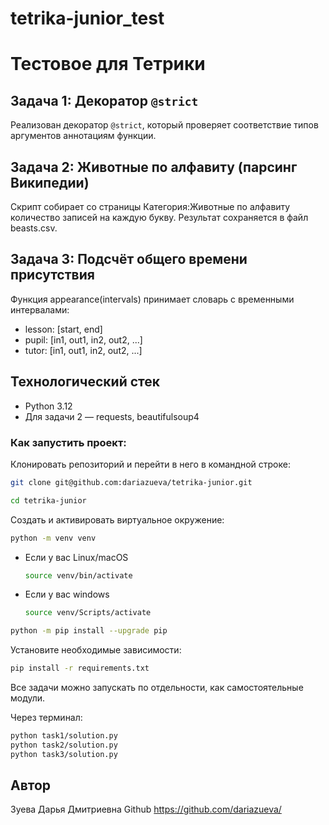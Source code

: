# tetrika-junior_test
# Тестовое для Тетрики

## Задача 1: Декоратор `@strict`

Реализован декоратор `@strict`, который проверяет соответствие типов аргументов аннотациям функции.

## Задача 2: Животные по алфавиту (парсинг Википедии)

Скрипт собирает со страницы Категория:Животные по алфавиту количество записей на каждую букву.
Результат сохраняется в файл beasts.csv.

## Задача 3: Подсчёт общего времени присутствия

Функция appearance(intervals) принимает словарь с временными интервалами:

* lesson: [start, end]
* pupil: [in1, out1, in2, out2, ...]
* tutor: [in1, out1, in2, out2, ...]


## Технологический стек
- Python 3.12
- Для задачи 2 — requests, beautifulsoup4

### Как запустить проект:

Клонировать репозиторий и перейти в него в командной строке:

```bash
git clone git@github.com:dariazueva/tetrika-junior.git
```

```bash
cd tetrika-junior
```

Cоздать и активировать виртуальное окружение:

```bash
python -m venv venv
```

* Если у вас Linux/macOS

    ```bash
    source venv/bin/activate
    ```

* Если у вас windows

    ```bash
    source venv/Scripts/activate
    ```

```bash
python -m pip install --upgrade pip
```

Установите необходимые зависимости:

```bash
pip install -r requirements.txt

```

Все задачи можно запускать по отдельности, как самостоятельные модули.

Через терминал:

```bash
python task1/solution.py
python task2/solution.py
python task3/solution.py
```

## Автор
Зуева Дарья Дмитриевна
Github https://github.com/dariazueva/